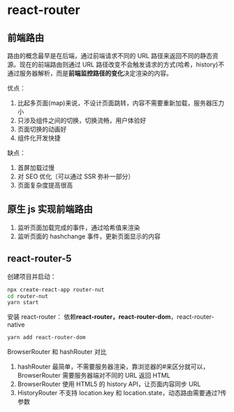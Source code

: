 # react-router

## 前端路由

路由的概念最早是在后端，通过前端请求不同的 URL 路径来返回不同的静态资源。现在的前端路由则通过 URL 路径改变不会触发请求的方式(哈希，history)不通过服务器解析，而是**前端监控路径的变化**决定渲染的内容。

优点：

1. 比起多页面(map)来说，不设计页面跳转，内容不需要重新加载，服务器压力小
2. 只涉及组件之间的切换，切换流畅，用户体验好
3. 页面切换的动画好
4. 组件化开发快捷

缺点：

1. 首屏加载过慢
2. 对 SEO 优化（可以通过 SSR 弥补一部分）
3. 页面复杂度提高很高

## 原生 js 实现前端路由

1. 监听页面加载完成的事件，通过哈希值来渲染
2. 监听页面的 hashchange 事件，更新页面显示的内容

## react-router-5

创建项目并启动：

```bash
npx create-react-app router-nut
cd router-nut
yarn start
```

安装 react-router：
依赖**react-router，react-router-dom**，react-router-native

```bash
yarn add react-router-dom
```

BrowserRouter 和 hashRouter 对比

1. hashRouter 最简单，不需要服务器渲染，靠浏览器的#来区分就可以，BrowserRouter 需要服务器端对不同的 URL 返回 HTML
2. BrowserRouter 使用 HTML5 的 history API，让页面内容同步 URL
3. HistoryRouter 不支持 location.key 和 location.state，动态路由需要通过?传参数
